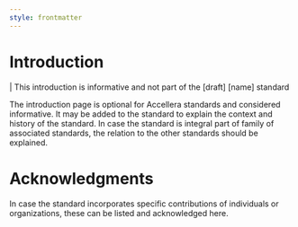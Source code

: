 ```yaml
---
style: frontmatter
---
```


# Introduction

| This introduction is informative and not part of the [draft] [name] standard

The introduction page is optional for Accellera standards and considered informative. It may be added to the standard to explain the context and history of the standard. In case the standard is integral part of family of associated standards, the relation to the other standards should be explained.

# Acknowledgments

In case the standard incorporates specific contributions of individuals or organizations, these can be listed and acknowledged here.
